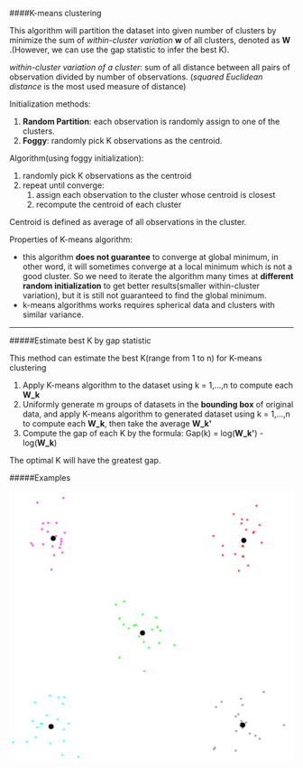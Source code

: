 ####K-means clustering

This algorithm will partition the dataset into given number of clusters by minimize the sum of _within-cluster variation_ __w__  of all clusters, denoted as __W__ .(However, we can use the gap statistic to infer the best K).

*within-cluster variation of a cluster*: sum of all distance between all pairs of observation divided by number of observations. (*squared Euclidean distance* is the most used measure of distance)

Initialization methods:

1. __Random Partition__: each observation is randomly assign to one of the clusters.
2. __Foggy__: randomly pick K observations as the centroid.

Algorithm(using foggy initialization):

1. randomly pick K observations as the centroid
2. repeat until converge: 
    1. assign each observation to the cluster whose centroid is closest
    2. recompute the centroid of each cluster

Centroid is defined as average of all observations in the cluster.

Properties of K-means algorithm:
* this algorithm __does not guarantee__ to converge at global minimum, in other word, it will sometimes converge at a local minimum which is not a good cluster. So we need to iterate the algorithm many times at __different random initialization__ to get better results(smaller within-cluster variation), but it is still not guaranteed to find the global minimum.
* k-means algorithms works requires spherical data and clusters with similar variance.

***
#####Estimate best K by gap statistic

This method can estimate the best K(range from 1 to n) for K-means clustering

1. Apply K-means algorithm to the dataset using k = 1,...,n to compute each __W_k__
2. Uniformly generate m groups of datasets in the __bounding box__ of original data, and apply K-means algorithm to generated dataset using k = 1,...,n to compute each __W_k__, then take the average __W_k'__
3. Compute the gap of each K by the formula: Gap(k) = log(__W_k'__) - log(__W_k__)

The optimal K will have the greatest gap.

#####Examples

![](src/kmeans/pic/km1.tiff)

